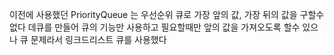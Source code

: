 이전에 사용했던 PriorityQueue 는 우선순위 큐로
가장 앞의 값, 가장 뒤의 값을 구할수 없다
데큐를 만들어 큐의 기능만 사용하고 필요할때만 앞의 값을 가져오도록 할수 있으나
큐 문제라서 링크드리스트 큐를 사용했다